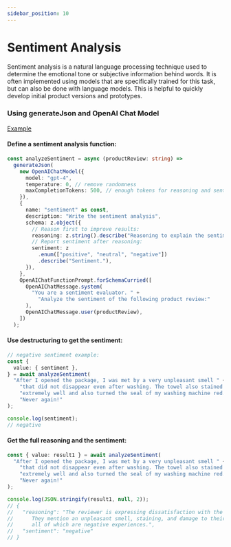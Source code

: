 ```yaml
---
sidebar_position: 10
---
```


# Sentiment Analysis

Sentiment analysis is a natural language processing technique used to determine the emotional tone or subjective information behind words.
It is often implemented using models that are specifically trained for this task, but can also be done with language models.
This is helpful to quickly develop initial product versions and prototypes.

### Using generateJson and OpenAI Chat Model

[Example](https://github.com/lgrammel/modelfusion/blob/main/examples/basic/src/recipes/sentiment-analysis.ts)

#### Define a sentiment analysis function:

```ts
const analyzeSentiment = async (productReview: string) =>
  generateJson(
    new OpenAIChatModel({
      model: "gpt-4",
      temperature: 0, // remove randomness
      maxCompletionTokens: 500, // enough tokens for reasoning and sentiment
    }),
    {
      name: "sentiment" as const,
      description: "Write the sentiment analysis",
      schema: z.object({
        // Reason first to improve results:
        reasoning: z.string().describe("Reasoning to explain the sentiment."),
        // Report sentiment after reasoning:
        sentiment: z
          .enum(["positive", "neutral", "negative"])
          .describe("Sentiment."),
      }),
    },
    OpenAIChatFunctionPrompt.forSchemaCurried([
      OpenAIChatMessage.system(
        "You are a sentiment evaluator. " +
          "Analyze the sentiment of the following product review:"
      ),
      OpenAIChatMessage.user(productReview),
    ])
  );
```

#### Use destructuring to get the sentiment:

```ts
// negative sentiment example:
const {
  value: { sentiment },
} = await analyzeSentiment(
  "After I opened the package, I was met by a very unpleasant smell " +
    "that did not disappear even after washing. The towel also stained " +
    "extremely well and also turned the seal of my washing machine red. " +
    "Never again!"
);

console.log(sentiment);
// negative
```

#### Get the full reasoning and the sentiment:

```ts
const { value: result1 } = await analyzeSentiment(
  "After I opened the package, I was met by a very unpleasant smell " +
    "that did not disappear even after washing. The towel also stained " +
    "extremely well and also turned the seal of my washing machine red. " +
    "Never again!"
);

console.log(JSON.stringify(result1, null, 2));
// {
//   "reasoning": "The reviewer is expressing dissatisfaction with the product.
//      They mention an unpleasant smell, staining, and damage to their washing machine,
//      all of which are negative experiences.",
//   "sentiment": "negative"
// }
```
